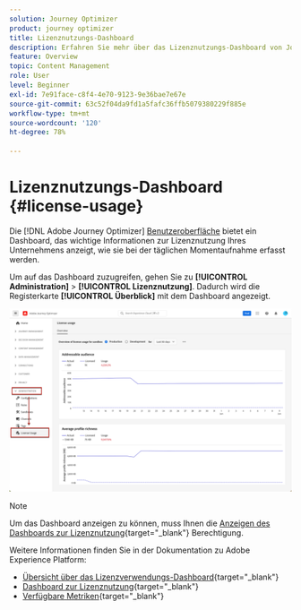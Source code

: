 ```yaml
---
solution: Journey Optimizer
product: journey optimizer
title: Lizenznutzungs-Dashboard
description: Erfahren Sie mehr über das Lizenznutzungs-Dashboard von Journey Optimizer
feature: Overview
topic: Content Management
role: User
level: Beginner
exl-id: 7e91face-c8f4-4e70-9123-9e36bae7e67e
source-git-commit: 63c52f04da9fd1a5fafc36ffb5079380229f885e
workflow-type: tm+mt
source-wordcount: '120'
ht-degree: 78%

---
```


# Lizenznutzungs-Dashboard {#license-usage}

Die [!DNL Adobe Journey Optimizer] [Benutzeroberfläche](../start/user-interface.md) bietet ein Dashboard, das wichtige Informationen zur Lizenznutzung Ihres Unternehmens anzeigt, wie sie bei der täglichen Momentaufnahme erfasst werden.

Um auf das Dashboard zuzugreifen, gehen Sie zu **[!UICONTROL Administration]** > **[!UICONTROL Lizenznutzung]**. Dadurch wird die Registerkarte **[!UICONTROL Überblick]** mit dem Dashboard angezeigt.

![](assets/license-usage-dashboard.png)

>[!NOTE]
>
>Um das Dashboard anzeigen zu können, muss Ihnen die [Anzeigen des Dashboards zur Lizenznutzung](https://experienceleague.adobe.com/docs/experience-platform/dashboards/permissions.html?lang=de#available-permissions){target="_blank"} Berechtigung.

Weitere Informationen finden Sie in der Dokumentation zu Adobe Experience Platform:

* [Übersicht über das Lizenzverwendungs-Dashboard](https://experienceleague.adobe.com/docs/experience-platform/dashboards/guides/license-usage.html?lang=de){target="_blank"}
* [Dashboard zur Lizenznutzung](https://experienceleague.adobe.com/docs/experience-platform/dashboards/guides/license-usage.html?lang=de#exploring-the-license-usage-dashboard){target="_blank"}
* [Verfügbare Metriken](https://experienceleague.adobe.com/docs/experience-platform/dashboards/guides/license-usage.html?lang=de#available-metrics){target="_blank"}

